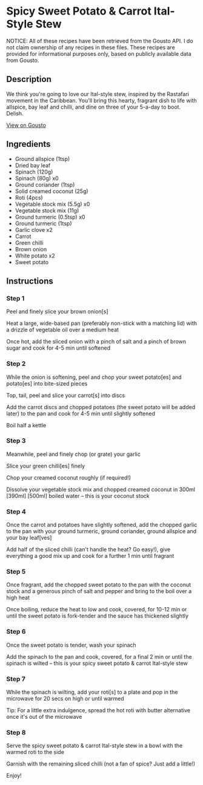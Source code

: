 # Spicy Sweet Potato & Carrot Ital-Style Stew

NOTICE: All of these recipes have been retrieved from the Gousto API. I do not claim ownership of any recipes in these files. These recipes are provided for informational purposes only, based on publicly available data from Gousto.

## Description

We think you're going to love our Ital-style stew, inspired by the Rastafari movement in the Caribbean. You'll bring this hearty, fragrant dish to life with allspice, bay leaf and chilli, and dine on three of your 5-a-day to boot. Delish. 

[View on Gousto](https://www.gousto.co.uk/recipes/cookbook/spicy-sweet-potato-carrot-ital-style-stew)

## Ingredients

- Ground allspice (1tsp)
- Dried bay leaf
- Spinach (120g)
- Spinach (80g) x0
- Ground coriander (1tsp)
- Solid creamed coconut (25g)
- Roti (4pcs)
- Vegetable stock mix (5.5g) x0
- Vegetable stock mix (11g)
- Ground turmeric (0.5tsp) x0
- Ground turmeric (1tsp)
- Garlic clove x2
- Carrot
- Green chilli
- Brown onion
- White potato x2
- Sweet potato

## Instructions


### Step 1

Peel and finely slice your brown onion[s]

Heat a large, wide-based pan (preferably non-stick with a matching lid) with a drizzle of vegetable oil over a medium heat

Once hot, add the sliced onion with a pinch of salt and a pinch of brown sugar and cook for 4-5 min until softened


### Step 2

While the onion is softening, peel and chop your sweet potato[es] and potato[es] into bite-sized pieces

Top, tail, peel and slice your carrot[s] into discs

Add the carrot discs and chopped potatoes (the sweet potato will be added later) to the pan and cook for 4-5 min until slightly softened

Boil half a kettle


### Step 3

Meanwhile, peel and finely chop (or grate) your garlic

Slice your green chilli[es] finely

Chop your creamed coconut roughly (if required!)

Dissolve your vegetable stock mix and chopped creamed coconut in 300ml <span class="text-purple">[390ml]</span> <span class="text-danger">[500ml]</span> boiled water – this is your coconut stock


### Step 4

Once the carrot and potatoes have slightly softened, add the chopped garlic to the pan with your ground turmeric, ground coriander, ground allspice and your bay leaf[ves]

Add half of the sliced chilli (can't handle the heat? Go easy!), give everything a good mix up and cook for a further 1 min until fragrant


### Step 5

Once fragrant, add the chopped sweet potato to the pan with the coconut stock and a generous pinch of salt and pepper and bring to the boil over a high heat

Once boiling, reduce the heat to low and cook, covered, for 10-12 min or until the sweet potato is fork-tender and the sauce has thickened slightly


### Step 6

Once the sweet potato is tender, wash your spinach

Add the spinach to the pan and cook, covered, for a final 2 min or until the spinach is wilted – this is your spicy sweet potato & carrot Ital-style stew


### Step 7

While the spinach is wilting, add your roti[s] to a plate and pop in the microwave for 20 secs on high or until warmed

Tip: For a little extra indulgence, spread the hot roti with butter alternative once it's out of the microwave

### Step 8

Serve the spicy sweet potato & carrot Ital-style stew in a bowl with the warmed roti to the side

Garnish with the remaining sliced chilli (not a fan of spice? Just add a little!)

Enjoy!

